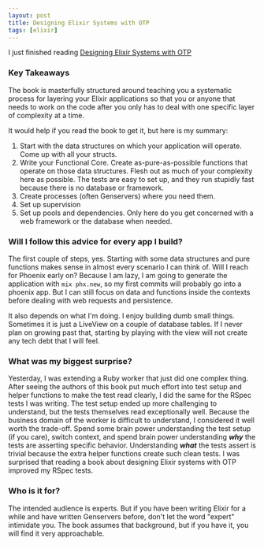 ```yaml
---
layout: post
title: Designing Elixir Systems with OTP
tags: [elixir]
---
```


I just finished reading [Designing Elixir Systems with OTP](https://pragprog.com/titles/jgotp/designing-elixir-systems-with-otp/)

### Key Takeaways

The book is masterfully structured around teaching you a systematic process for layering your Elixir applications so that you or anyone that needs to work on the code after you only has to deal with one specific layer of complexity at a time.

It would help if you read the book to get it, but here is my summary:

1. Start with the data structures on which your application will operate. Come up with all your structs.
1. Write your Functional Core. Create as-pure-as-possible functions that operate on those data structures. Flesh out as much of your complexity here as possible. The tests are easy to set up, and they run stupidly fast because there is no database or framework.
1. Create processes (often Genservers) where you need them.
1. Set up supervision
1. Set up pools and dependencies. Only here do you get concerned with a web framework or the database when needed.

### Will I follow this advice for every app I build?

The first couple of steps, yes. Starting with some data structures and pure functions makes sense in almost every scenario I can think of.
Will I reach for Phoenix early on? Because I am lazy, I am going to generate the application with `mix phx.new`, so my first commits will probably go into a phoenix app. But I can still focus on data and functions inside the contexts before dealing with web requests and persistence.

It also depends on what I'm doing. I enjoy building dumb small things. Sometimes it is just a LiveView on a couple of database tables. If I never plan on growing past that, starting by playing with the view will not create any tech debt that I will feel.

### What was my biggest surprise?

Yesterday, I was extending a Ruby worker that just did one complex thing. After seeing the authors of this book put much effort into test setup and helper functions to make the test read clearly, I did the same for the RSpec tests I was writing. The test setup ended up more challenging to understand, but the tests themselves read exceptionally well. Because the business domain of the worker is difficult to understand, I considered it well worth the trade-off. Spend some brain power understanding the test setup (if you care), switch context, and spend brain power understanding **_why_** the tests are asserting specific behavior. Understanding **_what_** the tests assert is trivial because the extra helper functions create such clean tests. I was surprised that reading a book about designing Elixir systems with OTP improved my RSpec tests.
### Who is it for?

The intended audience is experts. But if you have been writing Elixir for a while and have written Genservers before, don't let the word "expert" intimidate you. The book assumes that background, but if you have it, you will find it very approachable.
